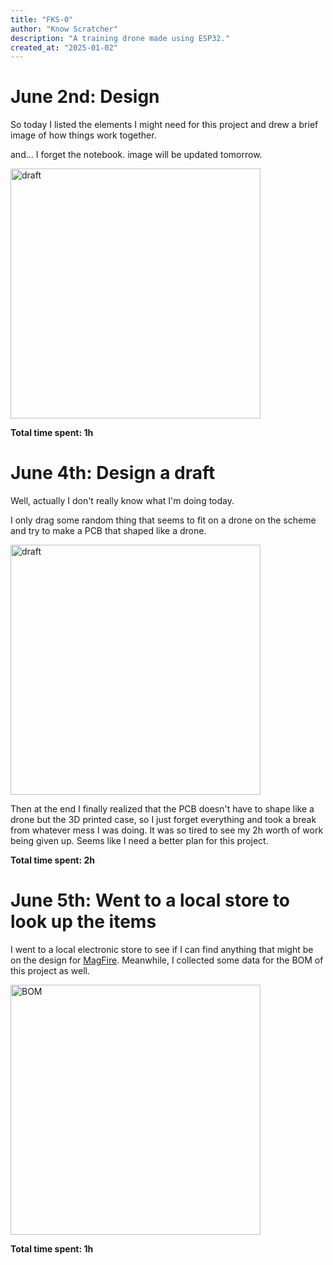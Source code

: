 ```yaml
---
title: "FKS-0"
author: "Know Scratcher"
description: "A training drone made using ESP32."
created_at: "2025-01-02"
---
```


# June 2nd: Design

So today I listed the elements I might need for this project and drew a brief image of how things work together.

and... I forget the notebook. image will be updated tomorrow.

<img src="https://raw.githubusercontent.com/KnowScratcher/QuakeCord/refs/heads/main/img/20250602draft.png" height="400" alt="draft">

**Total time spent: 1h**

# June 4th: Design a draft

Well, actually I don't really know what I'm doing today.

I only drag some random thing that seems to fit on a drone on the scheme and try to make a PCB that shaped like a drone.

<img src="https://raw.githubusercontent.com/KnowScratcher/QuakeCord/refs/heads/main/img/20250604draft.png" height="400" alt="draft">

Then at the end I finally realized that the PCB doesn't have to shape like a drone but the 3D printed case, so I just forget everything and took a break from whatever mess I was doing. It was so tired to see my 2h worth of work being given up. Seems like I need a better plan for this project.

**Total time spent: 2h**

# June 5th: Went to a local store to look up the items

I went to a local electronic store to see if I can find anything that might be on the design for [MagFire](https://github.com/KnowScratcher/MagFire). Meanwhile, I collected some data for the BOM of this project as well.

<img src="https://raw.githubusercontent.com/KnowScratcher/QuakeCord/refs/heads/main/img/20250605bom.png" height="400" alt="BOM">

**Total time spent: 1h**